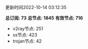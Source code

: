 更新时间2022-10-14 03:12:35

**总订阅: 73**
**总节点: 1845**
**有效节点: 716**
- v2ray节点: 251
- ss节点: 423
- trojan节点: 42
